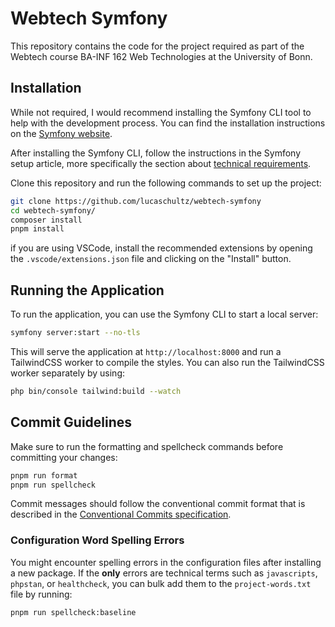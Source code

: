 # Webtech Symfony

This repository contains the code for the project required as part of the
Webtech course BA-INF 162 Web Technologies at the University of Bonn.

## Installation

While not required, I would recommend installing the Symfony CLI tool to help
with the development process. You can find the installation instructions on the
[Symfony website](https://symfony.com/download).

After installing the Symfony CLI, follow the instructions in the Symfony setup
article, more specifically the section about
[technical requirements](https://symfony.com/doc/current/setup.html#technical-requirements).

Clone this repository and run the following commands to set up the project:

```bash
git clone https://github.com/lucaschultz/webtech-symfony
cd webtech-symfony/
composer install
pnpm install
```

if you are using VSCode, install the recommended extensions by opening the
`.vscode/extensions.json` file and clicking on the "Install" button.

## Running the Application

To run the application, you can use the Symfony CLI to start a local server:

```bash
symfony server:start --no-tls
```

This will serve the application at `http://localhost:8000` and run a TailwindCSS
worker to compile the styles. You can also run the TailwindCSS worker separately
by using:

```bash
php bin/console tailwind:build --watch
```

## Commit Guidelines

Make sure to run the formatting and spellcheck commands before committing your
changes:

```bash
pnpm run format
pnpm run spellcheck
```

Commit messages should follow the conventional commit format that is described
in the
[Conventional Commits specification](https://www.conventionalcommits.org/en/v1.0.0/).

### Configuration Word Spelling Errors

You might encounter spelling errors in the configuration files after installing
a new package. If the **only** errors are technical terms such as `javascripts`,
`phpstan`, or `healthcheck`, you can bulk add them to the `project-words.txt`
file by running:

```bash
pnpm run spellcheck:baseline
```
